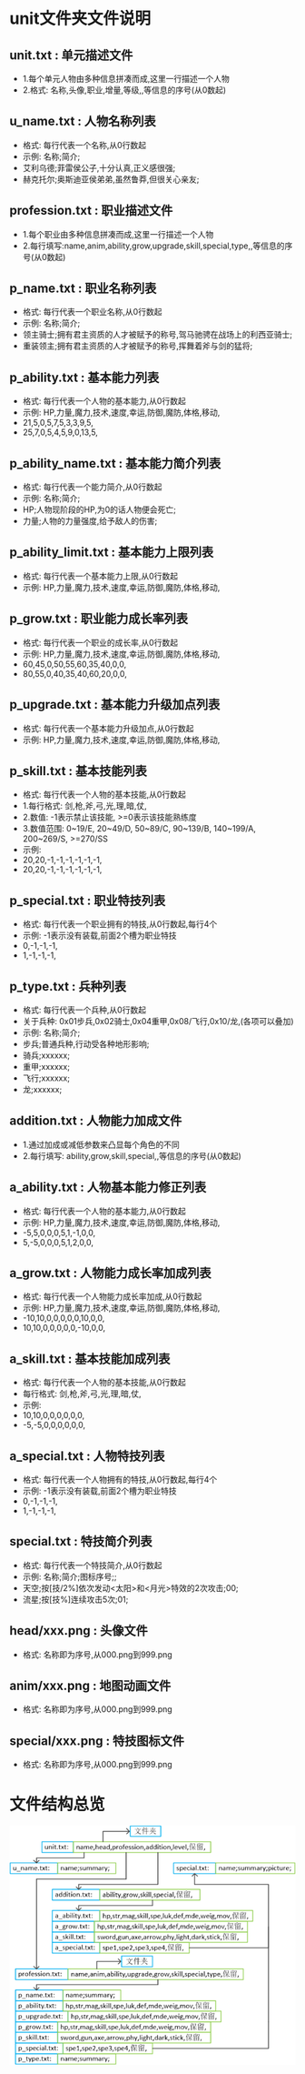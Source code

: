 ﻿# unit文件夹文件说明

## unit.txt : 单元描述文件

* 1.每个单元人物由多种信息拼凑而成,这里一行描述一个人物
* 2.格式: 名称,头像,职业,增量,等级,,等信息的序号(从0数起)

## u_name.txt : 人物名称列表

* 格式: 每行代表一个名称,从0行数起
* 示例: 名称;简介;
* 艾利乌德;菲雷侯公子,十分认真,正义感很强;
* 赫克托尔;奥斯迪亚侯弟弟,虽然鲁莽,但很关心亲友;

## profession.txt : 职业描述文件

* 1.每个职业由多种信息拼凑而成,这里一行描述一个人物
* 2.每行填写:name,anim,ability,grow,upgrade,skill,special,type,,等信息的序号(从0数起)

## p_name.txt : 职业名称列表

* 格式: 每行代表一个职业名称,从0行数起
* 示例: 名称;简介;
* 领主骑士;拥有君主资质的人才被赋予的称号,驾马驰骋在战场上的利西亚骑士;
* 重装领主;拥有君主资质的人才被赋予的称号,挥舞着斧与剑的猛将;

## p_ability.txt : 基本能力列表

* 格式: 每行代表一个人物的基本能力,从0行数起
* 示例: HP,力量,魔力,技术,速度,幸运,防御,魔防,体格,移动,
* 21,5,0,5,7,5,3,3,9,5,
* 25,7,0,5,4,5,9,0,13,5,

## p_ability_name.txt : 基本能力简介列表

* 格式: 每行代表一个能力简介,从0行数起
* 示例: 名称;简介;
* HP;人物现阶段的HP,为0的话人物便会死亡;
* 力量;人物的力量强度,给予敌人的伤害;

## p_ability_limit.txt : 基本能力上限列表

* 格式: 每行代表一个基本能力上限,从0行数起
* 示例: HP,力量,魔力,技术,速度,幸运,防御,魔防,体格,移动,

## p_grow.txt : 职业能力成长率列表

* 格式: 每行代表一个职业的成长率,从0行数起
* 示例: HP,力量,魔力,技术,速度,幸运,防御,魔防,体格,移动,
* 60,45,0,50,55,60,35,40,0,0,
* 80,55,0,40,35,40,60,20,0,0,

## p_upgrade.txt : 基本能力升级加点列表

* 格式: 每行代表一个基本能力升级加点,从0行数起
* 示例: HP,力量,魔力,技术,速度,幸运,防御,魔防,体格,移动,

## p_skill.txt : 基本技能列表

* 格式: 每行代表一个人物的基本技能,从0行数起
* 1.每行格式: 剑,枪,斧,弓,光,理,暗,仗,
* 2.数值: -1表示禁止该技能, >=0表示该技能熟练度
* 3.数值范围: 0~19/E, 20~49/D, 50~89/C, 90~139/B, 140~199/A, 200~269/S, >=270/SS
* 示例: 
* 20,20,-1,-1,-1,-1,-1,-1,
* 20,20,-1,-1,-1,-1,-1,-1,

## p_special.txt : 职业特技列表

* 格式: 每行代表一个职业拥有的特技,从0行数起,每行4个
* 示例: -1表示没有装载,前面2个槽为职业特技
* 0,-1,-1,-1,
* 1,-1,-1,-1,

## p_type.txt : 兵种列表

* 格式: 每行代表一个兵种,从0行数起
* 关于兵种: 0x01步兵,0x02骑士,0x04重甲,0x08/飞行,0x10/龙,(各项可以叠加)
* 示例: 名称;简介;
* 步兵;普通兵种,行动受各种地形影响;
* 骑兵;xxxxxx;
* 重甲;xxxxxx;
* 飞行;xxxxxx;
* 龙;xxxxxx;

## addition.txt : 人物能力加成文件

* 1.通过加成或减低参数来凸显每个角色的不同
* 2.每行填写: ability,grow,skill,special,,等信息的序号(从0数起)

## a_ability.txt : 人物基本能力修正列表

* 格式: 每行代表一个人物的基本能力,从0行数起
* 示例: HP,力量,魔力,技术,速度,幸运,防御,魔防,体格,移动,
* -5,5,0,0,0,5,1,-1,0,0,
* 5,-5,0,0,0,5,1,2,0,0,

## a_grow.txt : 人物能力成长率加成列表

* 格式: 每行代表一个人物能力成长率加成,从0行数起
* 示例: HP,力量,魔力,技术,速度,幸运,防御,魔防,体格,移动,
* -10,10,0,0,0,0,0,10,0,0,
* 10,10,0,0,0,0,0,-10,0,0,

## a_skill.txt : 基本技能加成列表

* 格式: 每行代表一个人物的基本技能,从0行数起
* 每行格式: 剑,枪,斧,弓,光,理,暗,仗,
* 示例: 
* 10,10,0,0,0,0,0,0,
* -5,-5,0,0,0,0,0,0,

## a_special.txt : 人物特技列表

* 格式: 每行代表一个人物拥有的特技,从0行数起,每行4个
* 示例: -1表示没有装载,前面2个槽为职业特技
* 0,-1,-1,-1,
* 1,-1,-1,-1,

## special.txt : 特技简介列表

* 格式: 每行代表一个特技简介,从0行数起
* 示例: 名称;简介;图标序号;;
* 天空;按[技/2%]依次发动<太阳>和<月光>特效的2次攻击;00;
* 流星;按[技%]连续攻击5次;01;

## head/xxx.png : 头像文件

* 格式: 名称即为序号,从000.png到999.png

## anim/xxx.png : 地图动画文件

* 格式: 名称即为序号,从000.png到999.png

## special/xxx.png : 特技图标文件

* 格式: 名称即为序号,从000.png到999.png

# 文件结构总览
![avatar](structure.png)